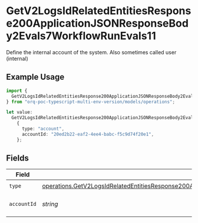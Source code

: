 # GetV2LogsIdRelatedEntitiesResponse200ApplicationJSONResponseBody2Evals7WorkflowRunEvals11

Define the internal account of the system. Also sometimes called user (internal)

## Example Usage

```typescript
import {
  GetV2LogsIdRelatedEntitiesResponse200ApplicationJSONResponseBody2Evals7WorkflowRunEvals11,
} from "orq-poc-typescript-multi-env-version/models/operations";

let value:
  GetV2LogsIdRelatedEntitiesResponse200ApplicationJSONResponseBody2Evals7WorkflowRunEvals11 =
    {
      type: "account",
      accountId: "20ed2b22-eaf2-4ee4-babc-f5c9d74f20e1",
    };
```

## Fields

| Field                                                                                                                                                                                                                                | Type                                                                                                                                                                                                                                 | Required                                                                                                                                                                                                                             | Description                                                                                                                                                                                                                          |
| ------------------------------------------------------------------------------------------------------------------------------------------------------------------------------------------------------------------------------------ | ------------------------------------------------------------------------------------------------------------------------------------------------------------------------------------------------------------------------------------ | ------------------------------------------------------------------------------------------------------------------------------------------------------------------------------------------------------------------------------------ | ------------------------------------------------------------------------------------------------------------------------------------------------------------------------------------------------------------------------------------ |
| `type`                                                                                                                                                                                                                               | [operations.GetV2LogsIdRelatedEntitiesResponse200ApplicationJSONResponseBody2Evals7WorkflowRunEvals11Type](../../models/operations/getv2logsidrelatedentitiesresponse200applicationjsonresponsebody2evals7workflowrunevals11type.md) | :heavy_check_mark:                                                                                                                                                                                                                   | N/A                                                                                                                                                                                                                                  |
| `accountId`                                                                                                                                                                                                                          | *string*                                                                                                                                                                                                                             | :heavy_check_mark:                                                                                                                                                                                                                   | The id of the resource                                                                                                                                                                                                               |